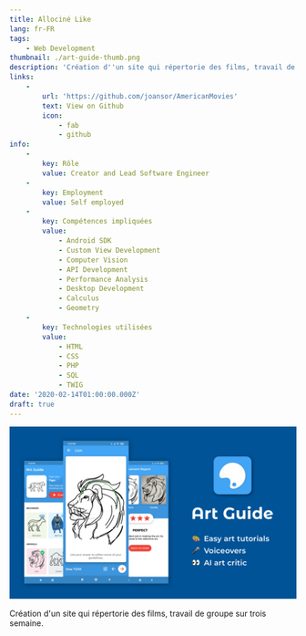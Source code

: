 ```yaml
---
title: Allociné Like
lang: fr-FR
tags:
    - Web Development
thumbnail: ./art-guide-thumb.png
description: 'Création d''un site qui répertorie des films, travail de groupe sur trois semaine.'
links:
    -
        url: 'https://github.com/joansor/AmericanMovies'
        text: View on Github
        icon:
            - fab
            - github
info:
    -
        key: Rôle
        value: Creator and Lead Software Engineer
    -
        key: Employment
        value: Self employed
    -
        key: Compétences impliquées
        value:
            - Android SDK
            - Custom View Development
            - Computer Vision
            - API Development
            - Performance Analysis
            - Desktop Development
            - Calculus
            - Geometry
    -
        key: Technologies utilisées
        value:
            - HTML
            - CSS
            - PHP
            - SQL
            - TWIG
date: '2020-02-14T01:00:00.000Z'
draft: true
---
```

![Art Guide](/art-guide.png)

Création d'un site qui répertorie des films, travail de groupe sur trois semaine.

